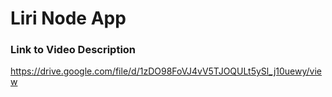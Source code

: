 # Liri Node App

### Link to Video Description
https://drive.google.com/file/d/1zDO98FoVJ4vV5TJOQULt5ySl_j10uewy/view

